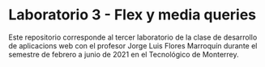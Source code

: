 # Laboratorio 3 - Flex y media queries
Este repositorio corresponde al tercer laboratorio de la clase de desarrollo de aplicacions web con el profesor Jorge Luis Flores Marroquín durante el semestre de febrero a junio de 2021 en el Tecnológico de Monterrey.
